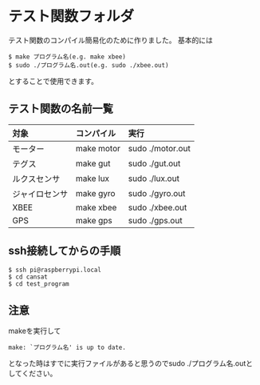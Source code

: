 # テスト関数フォルダ

テスト関数のコンパイル簡易化のために作りました。
基本的には

```shell
$ make プログラム名(e.g. make xbee)
$ sudo ./プログラム名.out(e.g. sudo ./xbee.out)
```

とすることで使用できます。

## テスト関数の名前一覧

|対象|コンパイル|実行|
|:--|:--|:--|
|モーター|make motor|sudo ./motor.out|
|テグス|make gut|sudo ./gut.out|
|ルクスセンサ|make lux|sudo ./lux.out|
|ジャイロセンサ|make gyro|sudo ./gyro.out|
|XBEE|make xbee|sudo ./xbee.out|
|GPS|make gps|sudo ./gps.out|

## ssh接続してからの手順

```shell
$ ssh pi@raspberrypi.local
$ cd cansat
$ cd test_program
```

## 注意

makeを実行して
```shell
make: `プログラム名' is up to date.
```
となった時はすでに実行ファイルがあると思うのでsudo ./プログラム名.outとしてください。
